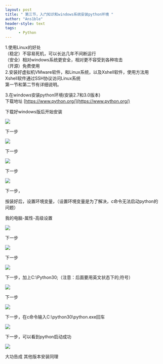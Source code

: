 ```yaml
---
layout: post
title: " 第三节，入门知识和windows系统安装python环境 "
author: "Ans1ble"
header-style: text
tags:
      - Python
---
```




1.使用Linux的好处  
（稳定）不容易死机，可以长达几年不间断运行  
（安全）相对windows系统更安全，相对更不容受到各种攻击  
（开源）免费使用  
2.安装好虚拟机VMware软件，和Linux系统，以及Xshell软件，使用方法用Xshell软件通过SSH协议访问Linux系统  
第一节和第二节有详细说明。

  
3.在windows安装python环境(安装2.7和3.0版本)  
下载地址 [https://www.python.org/](https://www.python.org/)

下载好windows版后开始安装

![](https://images2015.cnblogs.com/blog/955761/201605/955761-20160514134552734-515886427.png)



下一步

![](https://images2015.cnblogs.com/blog/955761/201605/955761-20160514134644640-90393946.png)

下一步

![](https://images2015.cnblogs.com/blog/955761/201605/955761-20160514134718905-117438976.png)

下一步

![](https://images2015.cnblogs.com/blog/955761/201605/955761-20160514134750609-1147998952.png)

下一步，

按装好后，设置环境变量，（设置环境变量是为了解决，c命令无法启动python的问题）

我的电脑-属性-高级设置

![](https://images2015.cnblogs.com/blog/955761/201605/955761-20160514134843734-2076362261.png)

下一步

![](https://images2015.cnblogs.com/blog/955761/201605/955761-20160514134914577-358650821.png)

下一步

![](https://images2015.cnblogs.com/blog/955761/201605/955761-20160514135000296-297077698.png)

下一步，加上C:\Python30;（注意：后面要用英文状态下的;符号）

![](https://images2015.cnblogs.com/blog/955761/201605/955761-20160514135047468-156370721.png)



下一步

![](https://images2015.cnblogs.com/blog/955761/201605/955761-20160514135111718-1589940342.png)

下一步，在c命令输入C:\python30\python.exe回车

![](https://images2015.cnblogs.com/blog/955761/201605/955761-20160514135200421-511986297.png)

下一步，可以看到python启动成功

![](https://images2015.cnblogs.com/blog/955761/201605/955761-20160514135240859-1415619507.png)

大功告成    其他版本安装同理



